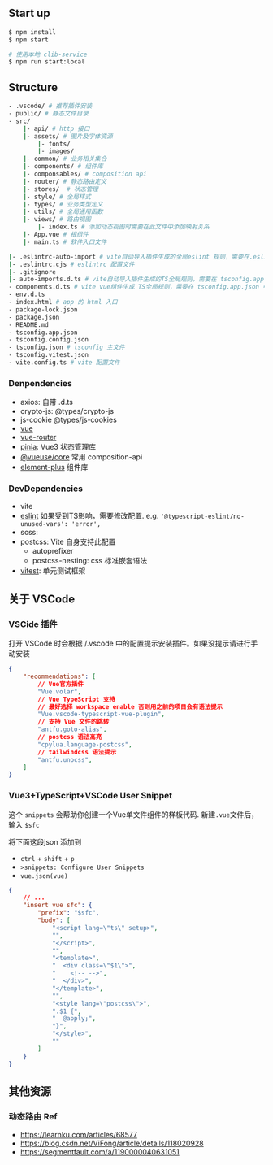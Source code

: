 ## Start up

``` bash
$ npm install
$ npm start

# 使用本地 clib-service
$ npm run start:local

```
## Structure

``` bash
- .vscode/ # 推荐插件安装
- public/ # 静态文件目录
- src/
	|- api/ # http 接口
	|- assets/ # 图片及字体资源
		|- fonts/
		|- images/
	|- common/ # 业务相关集合
	|- components/ # 组件库
	|- componsables/ # composition api
	|- router/ # 静态路由定义
	|- stores/  # 状态管理
	|- style/ # 全局样式
	|- types/ # 业务类型定义
	|- utils/ # 全局通用函数
	|- views/ # 路由视图
		|- index.ts # 添加动态视图时需要在此文件中添加映射关系
	|- App.vue # 根组件
	|- main.ts # 软件入口文件

|- .eslintrc-auto-import # vite自动导入插件生成的全局eslint 规则，需要在.eslintrc.cjs 中配置 `extends`
|- .eslintrc.cjs # eslintrc 配置文件
|- .gitignore
|- auto-imports.d.ts # vite自动导入插件生成的TS全局规则，需要在 tsconfig.app.json 中配置 `include`
- components.d.ts # vite vue组件生成 TS全局规则，需要在 tsconfig.app.json 中配置 `include`
- env.d.ts 
- index.html # app 的 html 入口
- package-lock.json
- package.json
- README.md
- tsconfig.app.json
- tsconfig.config.json
- tsconfig.json # tsconfig 主文件
- tsconfig.vitest.json
- vite.config.ts # vite 配置文件
```

### Denpendencies

- axios: 自带 .d.ts
- crypto-js: @types/crypto-js
- js-cookie @types/js-cookies
- [vue]()
- [vue-router]()
- [pinia](https://pinia.vuejs.org/): Vue3 状态管理库
- [@vueuse/core](https://vueuse.org/guide/) 常用 composition-api
- [element-plus](https://element-plus.org/zh-CN/) 组件库

### DevDependencies

- vite
- [eslint]() 如果受到TS影响，需要修改配置. e.g. `'@typescript-eslint/no-unused-vars': 'error',`
- scss:
- postcss: Vite 自身支持此配置
	- autoprefixer
	- postcss-nesting: css 标准嵌套语法
- [vitest](https://vitest.dev/): 单元测试框架




<!-- - [unocss](https://uno.antfu.me/): 更快的 tailwindcss 实现
	- presetUno: css 预设字段
	- transformerDirectives: 支持在css中使用 `@apply` -->


## 关于 VSCode 

### VSCide 插件

打开 VSCode 时会根据 /.vscode 中的配置提示安装插件。如果没提示请进行手动安装

``` json
{
    "recommendations": [
		// Vue官方插件
        "Vue.volar", 
		// Vue TypeScript 支持
        // 最好选择 workspace enable 否则用之前的项目会有语法提示
        "Vue.vscode-typescript-vue-plugin", 
		// 支持 Vue 文件的跳转
		"antfu.goto-alias",
		// postcss 语法高亮
        "cpylua.language-postcss",
		// tailwindcss 语法提示
        "antfu.unocss",
    ]
}
```


### Vue3+TypeScript+VSCode User Snippet

这个 `snippets` 会帮助你创建一个Vue单文件组件的样板代码. 新建`.vue`文件后，输入 `$sfc`

将下面这段json 添加到

- `ctrl` + `shift` + `p`
- `>snippets: Configure User Snippets`
- `vue.json(vue)`

``` json
{
	// ...
  	"insert vue sfc": {
		"prefix": "$sfc",
		"body": [
			"<script lang=\"ts\" setup>",
			"",
			"</script>",
			"",
			"<template>",
  			"  <div class=\"$1\">",
			"    <!-- -->",
  			"  </div>",
			"</template>",
			"",
			"<style lang=\"postcss\">",
			".$1 {",
  			"  @apply;",
			"}",
			"</style>",
			""
		]
	}
}
```


## 其他资源

### 动态路由 Ref

- <https://learnku.com/articles/68577>
- <https://blog.csdn.net/ViFong/article/details/118020928>
- <https://segmentfault.com/a/1190000040631051>
